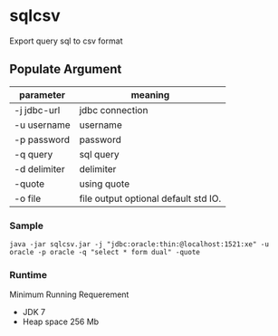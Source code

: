 # sqlcsv

Export query sql to csv format 

## Populate Argument

| parameter | meaning |
|---|---|
| -j jdbc-url      | jdbc connection |
| -u username    | username |
| -p password    | password |
| -q query       | sql query |
| -d delimiter   | delimiter |
| -quote           | using quote |
| -o file        | file output optional default std IO. |


### Sample
```
java -jar sqlcsv.jar -j "jdbc:oracle:thin:@localhost:1521:xe" -u oracle -p oracle -q "select * form dual" -quote

```

### Runtime

Minimum Running Requerement

* JDK 7  
* Heap space 256 Mb



